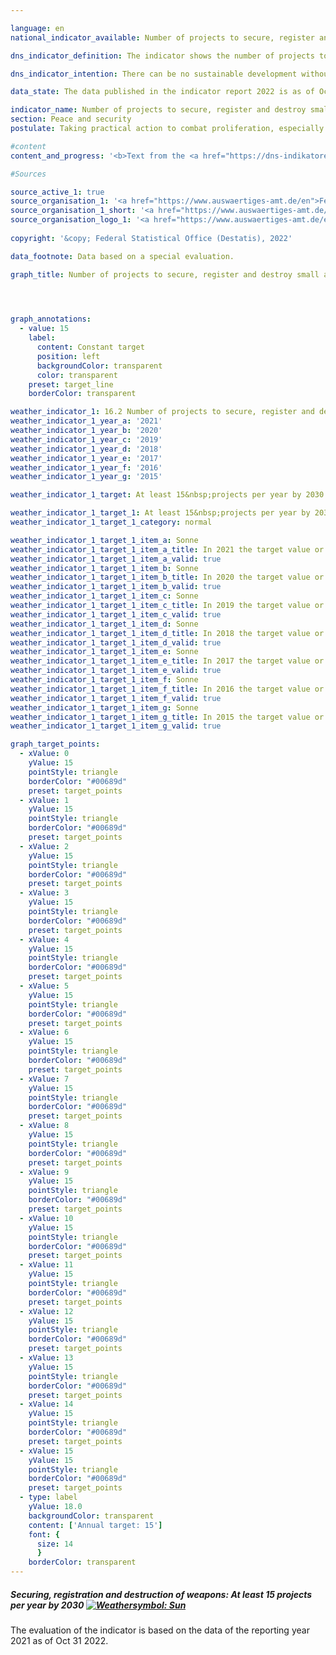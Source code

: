 ```yaml
---

language: en    
national_indicator_available: Number of projects to secure, register and destroy small arms and light weapons carried out by Germany in affected regions of the world    

dns_indicator_definition: The indicator shows the number of projects to secure, register and destroy small arms and light weapons (<abbr title="Small arms and light weapons">SALW</abbr>) carried out in Africa, Eastern and South-Eastern Europe, Latin America and Asia with German financial support.    

dns_indicator_intention: There can be no sustainable development without peace and no peace without sustainable development – as emphasised in the preamble to the 2030&nbsp;Agenda for Sustainable Development. With the measures covered by this indicator, Germany contributes to peacekeeping in a specific and tangible way. The goal is for Germany to carry out at least 15&nbsp;projects to secure, register and destroy <abbr title="Small arms and light weapons">SALW</abbr> each year.    

data_state: The data published in the indicator report 2022 is as of Oct 31 2022. The data shown on this platform is updated regularly, so that more current data may be available online than published in the <a href="https://dns-indikatoren.de/assets/publications/reports/en/2022.pdf">indicator report 2022</a>.    

indicator_name: Number of projects to secure, register and destroy small arms and light weapons carried out by Germany in affected regions of the world    
section: Peace and security    
postulate: Taking practical action to combat proliferation, especially of small arms    

#content     
content_and_progress: '<b>Text from the <a href="https://dns-indikatoren.de/assets/publications/reports/en/2021.pdf">Indicator Report 2021&nbsp;</a></b><br><br>The data for the indicator come from a special evaluation by the Federal Foreign Office. This special evaluation found that the number of projects run per year rose from 8&nbsp;in 2006&nbsp;to 31&nbsp;in 2019. According to the evaluation, the goal of Germany involving itself through at least 15&nbsp;projects annually was already achieved for the first time in 2012. With the exception of 2013, that target was also reached or even exceeded in the years that followed. The regional focuses of Germany’s involvement were in East and West Africa, the Western Balkans and Ukraine. Other projects were supported in Latin America and the Caribbean. It is possible that projects with run-times longer than one year were counted more than once.<br><br>The projects reported are not all financed exclusively by the Federal Foreign Office but may also receive third-party funds. The indicator therefore includes those projects only partially funded from the public purse. Notably, the number of projects carried out says nothing about their scale or their level of success. Clearly formulated and communicated criteria are essential, moreover, for a project to be unequivocally categorised as in line with the indicator’s aims. The German Government’s Annual Disarmament Report contains a list of projects with the objective of <abbr title="Small arms and light weapons">SALW</abbr> control, alongside their sources of funding. Their number differs from those reported for this indicator. One reason for this may be the particular focus of individual projects, which affects whether they are taken into account. This means that the indicator depicts more than the extent of state involvement in these projects.<br><br>In accordance with the guidelines on statistical reporting issued by its Development Assistance Committee, the Organisation for Economic Co-operation and Development (<abbr title="Organisation for Economic Co-operation and Development">OECD</abbr>) also publishes detailed figures on projects for reintegration and <abbr title="Small arms and light weapons">SALW</abbr> control (<abbr title="Creditor Reporting System">CRS</abbr> Purpose Code 15240). There are some discrepancies here too, which may arise from a project, though its objective is <abbr title="Small arms and light weapons">SALW</abbr> control, being part of a larger project with a focus which precludes its inclusion in this category.<br><br>If the indicator were based on the number of projects counted in the above-mentioned <abbr title="Organisation for Economic Co-operation and Development">OECD</abbr> category, the target of at least 15&nbsp;projects would have been reached in 2006&nbsp;and every year since 2016. The target value would not have been achieved in the intervening years. In 2019, the <abbr title="Organisation for Economic Co-operation and Development">OECD</abbr> counted 22&nbsp;projects. However, those projects also included measures for reintegrating former combatants from armed groups into society. Without such reintegration projects, the number of project exclusively or chiefly intended to combat <abbr title="Small arms and light weapons">SALW</abbr> would be lower.'    

#Sources    

source_active_1: true
source_organisation_1: '<a href="https://www.auswaertiges-amt.de/en">Federal Foreign Office</a>'
source_organisation_1_short: '<a href="https://www.auswaertiges-amt.de/en">Federal Foreign Office</a>'
source_organisation_logo_1: '<a href="https://www.auswaertiges-amt.de/en"><img src="https://dnsUpgradeEnvironment.github.io/dns-indicators/public/OrgImgEn/aa.png" alt="Federal Foreign Office" title=" Click here to visit the homepage of the organizationFederal Foreign Office" style="height:60px; width:148px; border: transparent"/></a>'
    
copyright: '&copy; Federal Statistical Office (Destatis), 2022'    

data_footnote: Data based on a special evaluation.    

graph_title: Number of projects to secure, register and destroy small arms and light weapons in affected regions of the world    

    


graph_annotations:
  - value: 15
    label:
      content: Constant target
      position: left
      backgroundColor: transparent
      color: transparent
    preset: target_line
    borderColor: transparent            

weather_indicator_1: 16.2 Number of projects to secure, register and destroy small arms and light weapons carried out by Germany in affected regions of the world
weather_indicator_1_year_a: '2021'
weather_indicator_1_year_b: '2020'
weather_indicator_1_year_c: '2019'
weather_indicator_1_year_d: '2018'
weather_indicator_1_year_e: '2017'
weather_indicator_1_year_f: '2016'
weather_indicator_1_year_g: '2015'

weather_indicator_1_target: At least 15&nbsp;projects per year by 2030

weather_indicator_1_target_1: At least 15&nbsp;projects per year by 2030
weather_indicator_1_target_1_category: normal

weather_indicator_1_target_1_item_a: Sonne
weather_indicator_1_target_1_item_a_title: In 2021 the target value or a better value was achieved and the average change did not point in the direction of deterioration.
weather_indicator_1_target_1_item_a_valid: true
weather_indicator_1_target_1_item_b: Sonne
weather_indicator_1_target_1_item_b_title: In 2020 the target value or a better value was achieved and the average change did not point in the direction of deterioration.
weather_indicator_1_target_1_item_b_valid: true
weather_indicator_1_target_1_item_c: Sonne
weather_indicator_1_target_1_item_c_title: In 2019 the target value or a better value was achieved and the average change did not point in the direction of deterioration.
weather_indicator_1_target_1_item_c_valid: true
weather_indicator_1_target_1_item_d: Sonne
weather_indicator_1_target_1_item_d_title: In 2018 the target value or a better value was achieved and the average change did not point in the direction of deterioration.
weather_indicator_1_target_1_item_d_valid: true
weather_indicator_1_target_1_item_e: Sonne
weather_indicator_1_target_1_item_e_title: In 2017 the target value or a better value was achieved and the average change did not point in the direction of deterioration.
weather_indicator_1_target_1_item_e_valid: true
weather_indicator_1_target_1_item_f: Sonne
weather_indicator_1_target_1_item_f_title: In 2016 the target value or a better value was achieved and the average change did not point in the direction of deterioration.
weather_indicator_1_target_1_item_f_valid: true
weather_indicator_1_target_1_item_g: Sonne
weather_indicator_1_target_1_item_g_title: In 2015 the target value or a better value was achieved and the average change did not point in the direction of deterioration.
weather_indicator_1_target_1_item_g_valid: true    

graph_target_points:
  - xValue: 0
    yValue: 15
    pointStyle: triangle
    borderColor: "#00689d"
    preset: target_points
  - xValue: 1
    yValue: 15
    pointStyle: triangle
    borderColor: "#00689d"
    preset: target_points
  - xValue: 2
    yValue: 15
    pointStyle: triangle
    borderColor: "#00689d"
    preset: target_points
  - xValue: 3
    yValue: 15
    pointStyle: triangle
    borderColor: "#00689d"
    preset: target_points
  - xValue: 4
    yValue: 15
    pointStyle: triangle
    borderColor: "#00689d"
    preset: target_points
  - xValue: 5
    yValue: 15
    pointStyle: triangle
    borderColor: "#00689d"
    preset: target_points
  - xValue: 6
    yValue: 15
    pointStyle: triangle
    borderColor: "#00689d"
    preset: target_points
  - xValue: 7
    yValue: 15
    pointStyle: triangle
    borderColor: "#00689d"
    preset: target_points
  - xValue: 8
    yValue: 15
    pointStyle: triangle
    borderColor: "#00689d"
    preset: target_points
  - xValue: 9
    yValue: 15
    pointStyle: triangle
    borderColor: "#00689d"
    preset: target_points
  - xValue: 10
    yValue: 15
    pointStyle: triangle
    borderColor: "#00689d"
    preset: target_points
  - xValue: 11
    yValue: 15
    pointStyle: triangle
    borderColor: "#00689d"
    preset: target_points
  - xValue: 12
    yValue: 15
    pointStyle: triangle
    borderColor: "#00689d"
    preset: target_points
  - xValue: 13
    yValue: 15
    pointStyle: triangle
    borderColor: "#00689d"
    preset: target_points
  - xValue: 14
    yValue: 15
    pointStyle: triangle
    borderColor: "#00689d"
    preset: target_points
  - xValue: 15
    yValue: 15
    pointStyle: triangle
    borderColor: "#00689d"
    preset: target_points
  - type: label
    yValue: 18.0
    backgroundColor: transparent
    content: ['Annual target: 15']
    font: {
      size: 14
      }
    borderColor: transparent    
---
```



<div>
  <div class="my-header">
    <h5>Securing, registration and destruction of weapons: At least 15&nbsp;projects per year by 2030
      <a href="https://dnsUpgradeEnvironment.github.io/dns-indicators/en/status"><img src="https://g205sdgs.github.io/sdg-indicators/public/Wettersymbole/Sonne.png" title="In 2021 (Data as of Sep 30 2022) the target value or a better value was achieved and the average change did not point in the direction of deterioration." alt="Weathersymbol: Sun"/>
      </a>
    </h5>
  </div>
</div>
<div class="my-header-note">The evaluation of the indicator is based on the data of the reporting year 2021 as of Oct 31 2022.
</div>